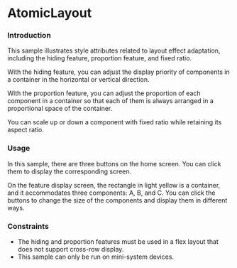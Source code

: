 # AtomicLayout<a name="EN-US_TOPIC_0000001126159786"></a>

### Introduction<a name="section104mcpsimp"></a>

This sample illustrates style attributes related to layout effect adaptation, including the hiding feature, proportion feature, and fixed ratio.

With the hiding feature, you can adjust the display priority of components in a container in the horizontal or vertical direction.

With the proportion feature, you can adjust the proportion of each component in a container so that each of them is always arranged in a proportional space of the container.

You can scale up or down a component with fixed ratio while retaining its aspect ratio.

### Usage<a name="section110mcpsimp"></a>

In this sample, there are three buttons on the home screen. You can click them to display the corresponding screen.

On the feature display screen, the rectangle in light yellow is a container, and it accommodates three components: A, B, and C. You can click the buttons to change the size of the components and display them in different ways.

### Constraints<a name="section116mcpsimp"></a>

-   The hiding and proportion features must be used in a flex layout that does not support cross-row display.
-   This sample can only be run on mini-system devices.

